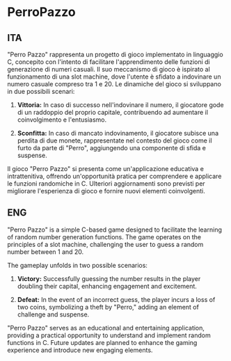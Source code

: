 # PerroPazzo
<h2>ITA</h2>
"Perro Pazzo" rappresenta un progetto di gioco implementato in linguaggio C, concepito con l'intento di facilitare l'apprendimento delle funzioni di generazione di numeri casuali. Il suo meccanismo di gioco è ispirato al funzionamento di una slot machine, dove l'utente è sfidato a indovinare un numero casuale compreso tra 1 e 20.
Le dinamiche del gioco si sviluppano in due possibili scenari:

1. **Vittoria:** In caso di successo nell'indovinare il numero, il giocatore gode di un raddoppio del proprio capitale, contribuendo ad aumentare il coinvolgimento e l'entusiasmo.

2. **Sconfitta:** In caso di mancato indovinamento, il giocatore subisce una perdita di due monete, rappresentate nel contesto del gioco come il furto da parte di "Perro", aggiungendo una componente di sfida e suspense.

Il gioco "Perro Pazzo" si presenta come un'applicazione educativa e intrattenitiva, offrendo un'opportunità pratica per comprendere e applicare le funzioni randomiche in C. Ulteriori aggiornamenti sono previsti per migliorare l'esperienza di gioco e fornire nuovi elementi coinvolgenti.

<h2>ENG</h2>
"Perro Pazzo" is a simple C-based game designed to facilitate the learning of random number generation functions. The game operates on the principles of a slot machine, challenging the user to guess a random number between 1 and 20.

The gameplay unfolds in two possible scenarios:

1. **Victory:** Successfully guessing the number results in the player doubling their capital, enhancing engagement and excitement.

2. **Defeat:** In the event of an incorrect guess, the player incurs a loss of two coins, symbolizing a theft by "Perro," adding an element of challenge and suspense.

"Perro Pazzo" serves as an educational and entertaining application, providing a practical opportunity to understand and implement random functions in C. Future updates are planned to enhance the gaming experience and introduce new engaging elements.
